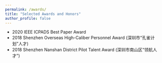 ```yaml
---
permalink: /awards/
title: "Selected Awards and Honors"
author_profile: false
---
```


* 2020 IEEE ICPADS Best Paper Award
* 2018 Shenzhen Overseas High-Caliber Personnel Award (深圳市“孔雀计划”人才)
* 2018 Shenzhen Nanshan District Pilot Talent Award (深圳市南山区“领航人才”)
